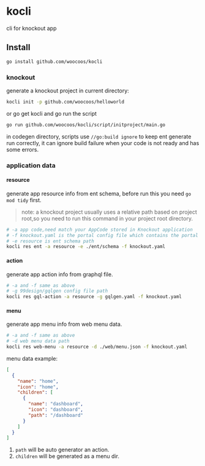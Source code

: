 # kocli

cli for knockout app

## Install

```bash
go install github.com/woocoos/kocli
```

### knockout

generate a knockout project in current directory:

```bash
kocli init -p github.com/woocoos/helloworld
```

or go get kocli and go run the script

```bash
go run github.com/woocoos/kocli/script/initproject/main.go
```

in codegen directory, scripts use `//go:build ignore` to keep ent generate run correctly, 
it can ignore build failure when your code is not ready and has some errors.

### application data

#### resource

generate app resource info from ent schema, before run this you need `go mod tidy` first.

> note: a knockout project usually uses a relative path based on project root,so you need to run this command in your project root directory. 

```bash
# -a app code,need match your AppCode stored in Knockout application
# -f knockout.yaml is the portal config file which contains the portal db config and snowflake config.
# -e resource is ent schema path
kocli res ent -a resource -e ./ent/schema -f knockout.yaml
```

#### action
generate app action info from graphql file.

```bash
# -a and -f same as above 
# -g 99design/gqlgen config file path
kocli res gql-action -a resource -g gqlgen.yaml -f knockout.yaml
```

#### menu
generate app menu info from web menu data.

```bash
# -a and -f same as above
# -d web menu data path
kocli res web-menu -a resource -d ./web/menu.json -f knockout.yaml
```

menu data example:

```json
[
  {
    "name": "home",
    "icon": "home",
    "children": [
      {
        "name": "dashboard",
        "icon": "dashboard",
        "path": "/dashboard"
      }
    ]
  }
]
```

1. `path` will be auto generator an action.
2. `children` will be generated as a menu dir.
